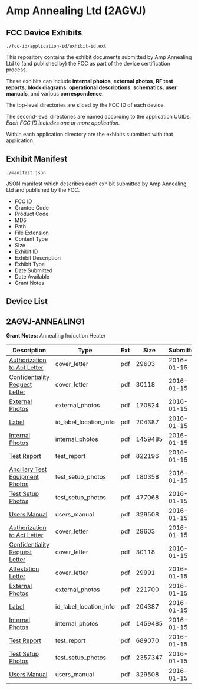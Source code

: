 # Amp Annealing Ltd (2AGVJ)
## FCC Device Exhibits

```
./fcc-id/application-id/exhibit-id.ext
```

This repository contains the exhibit documents submitted by Amp Annealing Ltd to (and published by) the FCC as part of the device certification process.

These exhibits can include **internal photos**, **external photos**, **RF test reports**, **block diagrams**, **operational descriptions**, **schematics**, **user manuals**, and various **correspondence**.

The top-level directories are sliced by the FCC ID of each device.

The second-level directories are named according to the application UUIDs. *Each FCC ID includes one or more application.*

Within each application directory are the exhibits submitted with that application. 

## Exhibit Manifest

```
./manifest.json
```

JSON manifest which describes each exhibit submitted by Amp Annealing Ltd and published by the FCC.

- FCC ID
- Grantee Code
- Product Code
- MD5
- Path
- File Extension
- Content Type
- Size
- Exhibit ID
- Exhibit Description
- Exhibit Type
- Date Submitted
- Date Available
- Grant Notes

## Device List
## 2AGVJ-ANNEALING1
**Grant Notes:** Annealing Induction Heater

| Description | Type | Ext | Size | Submitted | Available |
| ----------- | ---- | --- | ---- | --------- | --------- |
| [Authorization to Act Letter](2AGVJ-ANNEALING1/e54cd43a7526d7dd85d335ebbff12395/2874527.pdf) | cover_letter | pdf | 29603 | 2016-01-15 | 2016-01-15 |
| [Confidentiality Request Letter](2AGVJ-ANNEALING1/e54cd43a7526d7dd85d335ebbff12395/2874528.pdf) | cover_letter | pdf | 30118 | 2016-01-15 | 2016-01-15 |
| [External Photos](2AGVJ-ANNEALING1/e54cd43a7526d7dd85d335ebbff12395/2874558.pdf) | external_photos | pdf | 170824 | 2016-01-15 | 2016-01-15 |
| [Label](2AGVJ-ANNEALING1/e54cd43a7526d7dd85d335ebbff12395/2874531.pdf) | id_label_location_info | pdf | 204387 | 2016-01-15 | 2016-01-15 |
| [Internal Photos](2AGVJ-ANNEALING1/e54cd43a7526d7dd85d335ebbff12395/2874530.pdf) | internal_photos | pdf | 1459485 | 2016-01-15 | 2016-01-15 |
| [Test Report](2AGVJ-ANNEALING1/e54cd43a7526d7dd85d335ebbff12395/2874561.pdf) | test_report | pdf | 822196 | 2016-01-15 | 2016-01-15 |
| [Ancillary Test Equipment Photos](2AGVJ-ANNEALING1/e54cd43a7526d7dd85d335ebbff12395/2874555.pdf) | test_setup_photos | pdf | 180358 | 2016-01-15 | 2016-01-15 |
| [Test Setup Photos](2AGVJ-ANNEALING1/e54cd43a7526d7dd85d335ebbff12395/2874562.pdf) | test_setup_photos | pdf | 477068 | 2016-01-15 | 2016-01-15 |
| [Users Manual](2AGVJ-ANNEALING1/e54cd43a7526d7dd85d335ebbff12395/2874535.pdf) | users_manual | pdf | 329508 | 2016-01-15 | 2016-01-15 |
| [Authorization to Act Letter](2AGVJ-ANNEALING1/0c833028ddd4db62d54d8c3000f91f3d/2874527.pdf) | cover_letter | pdf | 29603 | 2016-01-15 | 2016-01-15 |
| [Confidentiality Request Letter](2AGVJ-ANNEALING1/0c833028ddd4db62d54d8c3000f91f3d/2874528.pdf) | cover_letter | pdf | 30118 | 2016-01-15 | 2016-01-15 |
| [Attestation Letter](2AGVJ-ANNEALING1/0c833028ddd4db62d54d8c3000f91f3d/2874534.pdf) | cover_letter | pdf | 29991 | 2016-01-15 | 2016-01-15 |
| [External Photos](2AGVJ-ANNEALING1/0c833028ddd4db62d54d8c3000f91f3d/2874529.pdf) | external_photos | pdf | 221700 | 2016-01-15 | 2016-01-15 |
| [Label](2AGVJ-ANNEALING1/0c833028ddd4db62d54d8c3000f91f3d/2874531.pdf) | id_label_location_info | pdf | 204387 | 2016-01-15 | 2016-01-15 |
| [Internal Photos](2AGVJ-ANNEALING1/0c833028ddd4db62d54d8c3000f91f3d/2874530.pdf) | internal_photos | pdf | 1459485 | 2016-01-15 | 2016-01-15 |
| [Test Report](2AGVJ-ANNEALING1/0c833028ddd4db62d54d8c3000f91f3d/2874532.pdf) | test_report | pdf | 689070 | 2016-01-15 | 2016-01-15 |
| [Test Setup Photos](2AGVJ-ANNEALING1/0c833028ddd4db62d54d8c3000f91f3d/2874533.pdf) | test_setup_photos | pdf | 2357347 | 2016-01-15 | 2016-01-15 |
| [Users Manual](2AGVJ-ANNEALING1/0c833028ddd4db62d54d8c3000f91f3d/2874535.pdf) | users_manual | pdf | 329508 | 2016-01-15 | 2016-01-15 |
